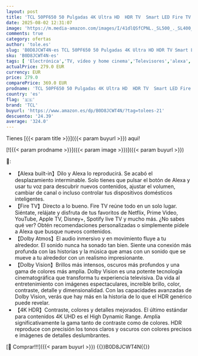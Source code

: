```yaml
---
layout: post
title: 'TCL 50PF650 50 Pulgadas 4K Ultra HD  HDR TV  Smart LED Fire TV  Dolby Vision  Dolby Atmos  DTS  HDR 10  Alexa Integrado  Airplay2  Miracast '
date: 2025-08-02 12:31:07
image: 'https://m.media-amazon.com/images/I/41dlQSfCPNL._SL500_._SL400_.jpg'
comments: true
category: ofertas
author: 'tole.es'
slug: 'B0D8JCWT4N-es TCL 50PF650 50 Pulgadas 4K Ultra HD HDR TV Smart LED Fire...'
sku: 'B0D8JCWT4N-es'
tags: [ 'Electrónica','TV, vídeo y home cinema','Televisores','alexa','tcl','🇪🇸', ]
actualPrice: 279.0 EUR
currency: EUR
price: 279.0
comparePrice: 369.0 EUR
prodname: 'TCL 50PF650 50 Pulgadas 4K Ultra HD  HDR TV  Smart LED Fire TV  Dolby Vision  Dolby Atmos  DTS  HDR 10  Alexa Integrado  Airplay2  Miracast '
country: 'es'
flag: '🇪🇸'
brand: 'TCL'
buyurl: 'https://www.amazon.es/dp/B0D8JCWT4N/?tag=tolees-21'
descuento: '24.39'
average: '324.0'
---
```


Tienes [{{< param title >}}]({{< param buyurl >}}) aqui!

[![{{< param prodname >}}]({{< param image >}})]({{< param buyurl >}})

🔎:

- 【Alexa built-in】Dilo y Alexa lo reproducirá. Se acabó el desplazamiento interminable. Solo tienes que pulsar el botón de Alexa y usar tu voz para descubrir nuevos contenidos, ajustar el volumen, cambiar de canal o incluso controlar tus dispositivos domésticos inteligentes.
- 【Fire TV】Directo a lo bueno. Fire TV reúne todo en un solo lugar. Siéntate, relájate y disfruta de tus favoritos de Netflix, Prime Video, YouTube, Apple TV, Disney+, Spotify live TV y mucho más. ¿No sabes qué ver? Obtén recomendaciones personalizadas o simplemente pídele a Alexa que busque nuevos contenidos.
- 【Dolby Atmos】El audio inmersivo y en movimiento fluye a tu alrededor. El sonido nunca ha sonado tan bien. Siente una conexión más profunda con las historias y la música que amas con un sonido que se mueve a tu alrededor con un realismo impresionante.
- 【Dolby Vision】Brillos más intensos, oscuros más profundos y una gama de colores más amplia. Dolby Vision es una potente tecnología cinematográfica que transforma tu experiencia televisiva. Da vida al entretenimiento con imágenes espectaculares, increíble brillo, color, contraste, detalle y dimensionalidad. Con las capacidades avanzadas de Dolby Vision, verás que hay más en la historia de lo que el HDR genérico puede revelar.
- 【4K HDR】Contraste, colores y detalles mejorados. El último estándar para contenidos 4K UHD es el High Dynamic Range. Amplía significativamente la gama tanto de contraste como de colores. HDR reproduce con precisión los tonos claros y oscuros con colores precisos e imágenes de detalles deslumbrantes.

[🛒 Comprar!!!]({{< param buyurl >}})
{{<world>}}B0D8JCWT4N{{</world>}}
